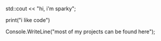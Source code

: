 std::cout << "hi, i'm sparky";

print("i like code")

Console.WriteLine("most of my projects can be found here");

<!---
vSparkyy/vSparkyy is a ✨ special ✨ repository because its `README.md` (this file) appears on your GitHub profile.
You can click the Preview link to take a look at your changes.
--->
